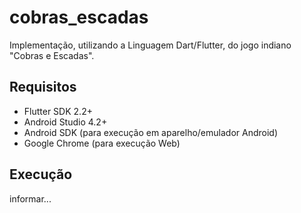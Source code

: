 # cobras_escadas

Implementação, utilizando a Linguagem Dart/Flutter, do jogo indiano "Cobras e Escadas".

## Requisitos

- Flutter SDK 2.2+
- Android Studio 4.2+
- Android SDK (para execução em aparelho/emulador Android)
- Google Chrome (para execução Web)

## Execução

informar...
